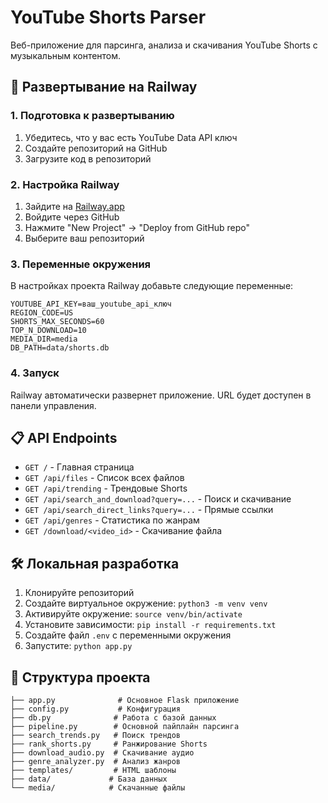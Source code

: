 # YouTube Shorts Parser

Веб-приложение для парсинга, анализа и скачивания YouTube Shorts с музыкальным контентом.

## 🚀 Развертывание на Railway

### 1. Подготовка к развертыванию

1. Убедитесь, что у вас есть YouTube Data API ключ
2. Создайте репозиторий на GitHub
3. Загрузите код в репозиторий

### 2. Настройка Railway

1. Зайдите на [Railway.app](https://railway.app)
2. Войдите через GitHub
3. Нажмите "New Project" → "Deploy from GitHub repo"
4. Выберите ваш репозиторий

### 3. Переменные окружения

В настройках проекта Railway добавьте следующие переменные:

```
YOUTUBE_API_KEY=ваш_youtube_api_ключ
REGION_CODE=US
SHORTS_MAX_SECONDS=60
TOP_N_DOWNLOAD=10
MEDIA_DIR=media
DB_PATH=data/shorts.db
```

### 4. Запуск

Railway автоматически развернет приложение. URL будет доступен в панели управления.

## 📋 API Endpoints

- `GET /` - Главная страница
- `GET /api/files` - Список всех файлов
- `GET /api/trending` - Трендовые Shorts
- `GET /api/search_and_download?query=...` - Поиск и скачивание
- `GET /api/search_direct_links?query=...` - Прямые ссылки
- `GET /api/genres` - Статистика по жанрам
- `GET /download/<video_id>` - Скачивание файла

## 🛠 Локальная разработка

1. Клонируйте репозиторий
2. Создайте виртуальное окружение: `python3 -m venv venv`
3. Активируйте окружение: `source venv/bin/activate`
4. Установите зависимости: `pip install -r requirements.txt`
5. Создайте файл `.env` с переменными окружения
6. Запустите: `python app.py`

## 📁 Структура проекта

```
├── app.py              # Основное Flask приложение
├── config.py           # Конфигурация
├── db.py              # Работа с базой данных
├── pipeline.py        # Основной пайплайн парсинга
├── search_trends.py   # Поиск трендов
├── rank_shorts.py     # Ранжирование Shorts
├── download_audio.py  # Скачивание аудио
├── genre_analyzer.py  # Анализ жанров
├── templates/         # HTML шаблоны
├── data/             # База данных
└── media/            # Скачанные файлы
```
